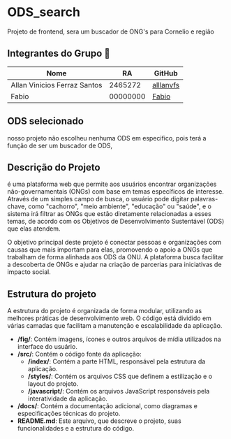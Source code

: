 # ODS_search
Projeto de frontend, sera um buscador de ONG's para Cornelio e região

## Integrantes do Grupo 🧠
| Nome               | RA                            | GitHub                       |
|--------------------|---------------------------------|------------------------------|
| Allan Vinicios Ferraz Santos  | 2465272                    | [alllanvfs](https://github.com/alllanvfs) |
| Fabio        | 00000000                    | [Fabio](0000000) |

## ODS selecionado
nosso projeto não escolheu nenhuma ODS em especifico, pois terá a função de ser um buscador de ODS, 

## Descrição do Projeto
é uma plataforma web que permite aos usuários encontrar organizações não-governamentais (ONGs) com base em temas específicos de interesse. Através de um simples campo de busca, o usuário pode digitar palavras-chave, como "cachorro", "meio ambiente", "educação" ou "saúde", e o sistema irá filtrar as ONGs que estão diretamente relacionadas a esses temas, de acordo com os Objetivos de Desenvolvimento Sustentável (ODS) que elas atendem.

O objetivo principal deste projeto é conectar pessoas e organizações com causas que mais importam para elas, promovendo o apoio a ONGs que trabalham de forma alinhada aos ODS da ONU. A plataforma busca facilitar a descoberta de ONGs e ajudar na criação de parcerias para iniciativas de impacto social.

## Estrutura do projeto
A estrutura do projeto é organizada de forma modular, utilizando as melhores práticas de desenvolvimento web. O código está dividido em várias camadas que facilitam a manutenção e escalabilidade da aplicação.

- **/fig/**: Contém imagens, ícones e outros arquivos de mídia utilizados na interface do usuário.
- **/src/**: Contém o código fonte da aplicação:
  - **/index/**: Contém a parte HTML, responsável pela estrutura da aplicação.
  - **/styles/**: Contém os arquivos CSS que definem a estilização e o layout do projeto.
  - **/javascript/**: Contém os arquivos JavaScript responsáveis pela interatividade da aplicação.
- **/docs/**: Contém a documentação adicional, como diagramas e especificações técnicas do projeto.
- **README.md**: Este arquivo, que descreve o projeto, suas funcionalidades e a estrutura do código.

